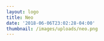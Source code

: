 ```yaml
---
layout: logo
title: Neo
date: '2018-06-06T23:02:28-04:00'
thumbnail: /images/uploads/neo.png
---
```


